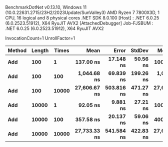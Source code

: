 
BenchmarkDotNet v0.13.10, Windows 11 (10.0.22631.2715/23H2/2023Update/SunValley3)
AMD Ryzen 7 7800X3D, 1 CPU, 16 logical and 8 physical cores
.NET SDK 8.0.100
  [Host]     : .NET 6.0.25 (6.0.2523.51912), X64 RyuJIT AVX2 [AttachedDebugger]
  Job-FJSBUM : .NET 6.0.25 (6.0.2523.51912), X64 RyuJIT AVX2

InvocationCount=1  UnrollFactor=1  

 Method | Length | Times | Mean         | Error      | StdDev    | Median      | Allocated |
------- |------- |------ |-------------:|-----------:|----------:|------------:|----------:|
 **Add**    | **100**    | **1**     |    **137.00 ns** |  **17.148 ns** |  **50.56 ns** |    **100.0 ns** |     **544 B** |
 **Add**    | **100**    | **100**   |  **1,044.68 ns** |  **69.839 ns** | **199.26 ns** |  **1,000.0 ns** |    **1592 B** |
 **Add**    | **100**    | **10000** | **27,606.67 ns** | **503.816 ns** | **471.27 ns** | **27,600.0 ns** |  **130760 B** |
 **Add**    | **10000**  | **1**     |     **92.05 ns** |   **9.881 ns** |  **27.21 ns** |    **100.0 ns** |     **544 B** |
 **Add**    | **10000**  | **100**   |    **357.58 ns** |  **20.137 ns** |  **59.06 ns** |    **400.0 ns** |     **544 B** |
 **Add**    | **10000**  | **10000** | **27,733.33 ns** | **541.584 ns** | **422.83 ns** | **27,600.0 ns** |  **131640 B** |
